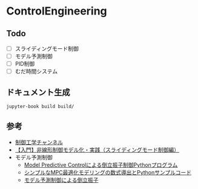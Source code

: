 # ControlEngineering

## Todo

- [ ] スライディングモード制御
- [ ] モデル予測制御
- [ ] PID制御
- [ ] むだ時間システム

## ドキュメント生成

```
jupyter-book build build/
```

## 参考

- [制御工学チャンネル](https://sites.google.com/view/control-engineering/%E5%88%B6%E5%BE%A1%E7%90%86%E8%AB%96/%E3%83%AD%E3%83%90%E3%82%B9%E3%83%88%E5%88%B6%E5%BE%A1?authuser=0)
- [【入門】非線形制御モデル化・実践（スライディングモード制御編）](https://jp.mathworks.com/videos/modeling-non-linear-control-sliding-mode-control-82312.html)
- モデル予測制御
    - [Model Predictive Controlによる倒立振子制御Pythonプログラム](https://myenigma.hatenablog.com/entry/2017/06/26/113719)
    - [シンプルなMPC最適化モデリングの数式導出とPythonサンプルコード](https://myenigma.hatenablog.com/entry/2017/02/07/084922)
    - [モデル予測制御による倒立振子](https://qiita.com/slowsingle/items/f3074ea6670da42696e0)
